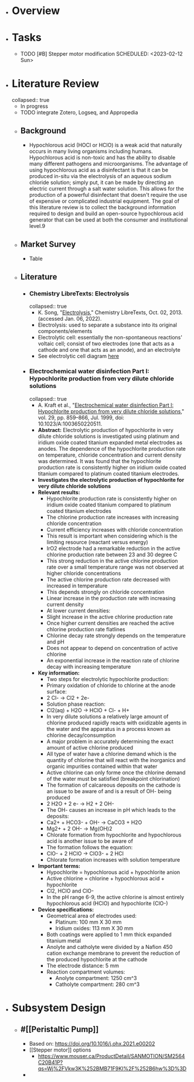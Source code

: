 - # Overview
- # Tasks
	- TODO [#B] Stepper motor modification
	  SCHEDULED: <2023-02-12 Sun>
- # Literature Review
  collapsed:: true
	- In progress
	- TODO integrate Zotero, Logseq, and Appropedia
	- ## Background
		- Hypochlorous acid (HOCl or HClO) is a weak acid that naturally occurs in
		   many living organisms including humans. Hypochlorous acid is non-toxic 
		  and has the ability to disable many different pathogens and 
		  microorganisms. The advantage of using hypochlorous acid as a 
		  disinfectant is that it can be produced in-situ via the electrolysis of 
		  an aqueous sodium chloride solution; simply put, it can be made by 
		  directing an electric current through a salt water solution. This allows
		   for the production of a powerful disinfectant that doesn't require the 
		  use of expensive or complicated industrial equipment. The goal of this 
		  literature review is to collect the background information required to 
		  design and build an open-source hypochlorous acid generator that can be 
		  used at both the consumer and institutional level.9
	- ## Market Survey
		- Table
	- ## Literature
		- ### Chemistry LibreTexts: Electrolysis
		  collapsed:: true
			- K. Song, "[Electrolysis](https://chem.libretexts.org/Bookshelves/Analytical_Chemistry/Supplemental_Modules_(Analytical_Chemistry)/Electrochemistry/Electrolytic_Cells/Electrolysis)," Chemistry LibreTexts, Oct. 02, 2013. (accessed Jan. 06, 2022).
			- Electrolysis: used to separate a substance into its original components/elements
			- Electrolytic cell: essentially the non-spontaneous reactions' 
			  voltaic cell; consist of two electrodes (one that acts as a cathode and 
			  one that acts as an anode), and an electrolyte
			- See electrolytic cell diagram [here](https://www.appropedia.org/w/index.php?title=Appropedia:File:Electrolytic_Cell_Diagram.png&action=edit&redlink=1)
		- ### Electrochemical water disinfection Part I: Hypochlorite production from very dilute chloride solutions
		  collapsed:: true
			- A. Kraft et al., "[Electrochemical water disinfection Part I: Hypochlorite production from very dilute chloride solutions](https://doi.org/10.1023/A:1003650220511)," vol. 29, pp. 859–866, Jul. 1999, doi: 10.1023/A:1003650220511.
			- **Abstract:** Electrolytic production of hypochlorite in very 
			  dilute chloride solutions is investigated using platinum and iridium 
			  oxide coated titanium expanded metal electrodes as anodes. The 
			  dependence of the hypochlorite production rate on temperature, chloride 
			  concentration and current density was determined. It was found that the 
			  hypochlorite production rate is consistently higher on iridium oxide 
			  coated titanium compared to platinum coated titanium electrodes.
			- **Investigates the electrolytic production of hypochlorite for very dilute chloride solutions**
			- **Relevant results:**
				- Hypochlorite production rate is consistently higher on iridium 
				  oxide coated titanium compared to platinum coated titanium electrodes
				- The chlorine production rate increases with increasing chloride concentration
				- Current efficiency increases with chloride concentration
				- This result is important when considering which is the limiting resource (reactant versus energy)
				- IrO2 electrode had a remarkable reduction in the active chlorine production rate between 23 and 30 degree C
				- This strong reduction in the active chlorine production rate 
				  over a small temperature range was not observed at higher chloride 
				  concentrations
				- The active chlorine production rate decreased with increased in temperature
				- This depends strongly on chloride concentration
				- Linear increase in the production rate with increasing current density
				- At lower current densities:
				- Slight increase in the active chlorine production rate
				- Once higher current densities are reached the active chlorine production rate flatlines
				- Chlorine decay rate strongly depends on the temperature and pH
				- Does not appear to depend on concentration of active chlorine
				- An exponential increase in the reaction rate of chlorine decay with increasing temperature
			- **Key information:**
				- Two steps for electrolytic hypochlorite production:
				- Primary oxidation of chloride to chlorine at the anode surface:
				- 2 Cl- → Cl2 + 2e-
				- Solution phase reaction:
				- Cl2(aq) + H2O → HClO + Cl- + H+
				- In very dilute solutions a relatively large amount of chlorine 
				  produced rapidly reacts with oxidizable agents in the water and the 
				  apparatus in a process known as chlorine decay/consumption
				- A major problem in accurately determining the exact amount of active chlorine produced
				- All type of water have a chlorine demand which is the quantity of 
				  chlorine that will react with the inorganics and organic impurities 
				  contained within that water
				- Active chlorine can only forme once the chlorine demand of the water must be satisfied (breakpoint chlorination)
				- The formation of calcareous deposits on the cathode is an issue to be aware of and is a result of OH- being produced
				- 2 H2O + 2 e- → H2 + 2 OH-
				- The OH- causes an increase in pH which leads to the deposits:
				- Ca2+ + HCO3- + OH- → CaCO3 + H2O
				- Mg2+ + 2 OH- → Mg(OH)2
				- Chlorate formation from hypochlorite and hypochlorous acid is another issue to be aware of
				- The formation follows the equation:
				- ClO- + 2 HClO → ClO3- + 2 HCl
				- Chlorate formation increases with solution temperature
			- **Important terms:**
				- Hypochlorite = hypochlorous acid + hypochlorite anion
				- Active chlorine = chlorine + hypochlorous acid + hypochlorite
				- Cl2, HClO and ClO-
				- In the pH range 6-9, the active chlorine is almost entirely hypochlorous acid (HClO) and hypochlorite (ClO-)
			- **Device specifications:**
				- Geometrical area of electrodes used:
					- Platinum: 100 mm X 30 mm
					- Iridium oxides: 113 mm X 30 mm
				- Both coatings were applied to 1 mm thick expanded titanium metal
				- Anolyte and catholyte were divided by a Nafion 450 cation exchange 
				  membrane to prevent the reduction of the produced hypochlorite at the 
				  cathode
				- The electrode distance: 5 mm
				- Reaction compartment volumes:
					- Anolyte compartment: 1250 cm^3
					- Catholyte compartment: 280 cm^3
- # Subsystem Design
	- ## #[[Peristaltic Pump]]
		- Based on: https://doi.org/10.1016/j.ohx.2021.e00202
		- [[Stepper motor]] options
			- https://www.mouser.ca/ProductDetail/SANMOTION/SM2564C20B41P?qs=Wj%2FVkw3K%252BMB71F9KI%2F%252B6hw%3D%3D
		-
